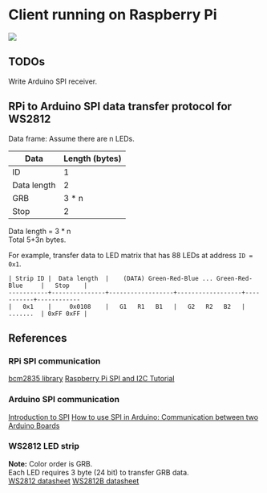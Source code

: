 # Client running on Raspberry Pi
<img src="https://img.shields.io/badge/platform-linux-lightgrey.svg">

## TODOs
Write Arduino SPI receiver.

## RPi to Arduino SPI data transfer protocol for WS2812
Data frame:
Assume there are n LEDs.

| Data | Length (bytes) |
| ---- | ---- |
| ID | 1 |
| Data length | 2 |
| GRB | 3 * n |
| Stop | 2 |

Data length = 3 * n  
Total 5+3n bytes.  

For example, transfer data to LED matrix that has 88 LEDs at address `ID = 0x1`.  
```
| Strip ID |  Data length  |    (DATA) Green-Red-Blue ... Green-Red-Blue     |   Stop    |
-----------+---------------+------------------+------------------+-----------+------------
|   0x1    |     0x0108    |   G1   R1   B1   |   G2   R2   B2   |  .......  | 0xFF 0xFF |
```

## References
### RPi SPI communication
[bcm2835 library](https://www.airspayce.com/mikem/bcm2835/index.html)
[Raspberry Pi SPI and I2C Tutorial](https://learn.sparkfun.com/tutorials/raspberry-pi-spi-and-i2c-tutorial/all)

### Arduino SPI communication
[Introduction to SPI](https://arduino.stackexchange.com/questions/16348/how-do-you-use-spi-on-an-arduino)
[How to use SPI in Arduino: Communication between two Arduino Boards](https://circuitdigest.com/microcontroller-projects/arduino-spi-communication-tutorial)

### WS2812 LED strip
**Note:** Color order is GRB.  
Each LED requires 3 byte (24 bit) to transfer GRB data.  
[WS2812 datasheet](https://cdn-shop.adafruit.com/datasheets/WS2812.pdf)
[WS2812B datasheet](https://cdn-shop.adafruit.com/datasheets/WS2812B.pdf)